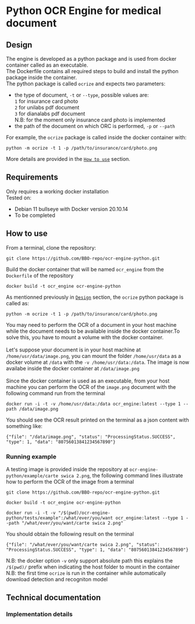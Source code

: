 # Python OCR Engine for medical document
## Design
The engine is developed as a python package and is used from docker container called as an executable.<br>
The Dockerfile contains all required steps to build and install the python package inside the container.<br>
The python package is called `ocrize` and expects two parameters:<br>
* the type of document, `-t` or `--type`, possible values are:<br>
`1` for insurance card photo<br>
`2` for unilabs pdf document<br>
`3` for dianalabs pdf document<br>
N.B: for the moment only insurance card photo is implemented
* the path of the document on which ORC is performed, `-p` or `--path`

For example, the `ocrize` package is called inside the docker container with:<br>
```
python -m ocrize -t 1 -p /path/to/insurance/card/photo.png
```
More details are provided in the [`How to use`](#how-to-use) section.

## Requirements
Only requires a working docker installation<br>
Tested on:
* Debian 11 bullseye with Docker version 20.10.14
* To be completed

## How to use
From a terminal, clone the repository:
```
git clone https://github.com/BBO-repo/ocr-engine-python.git 
```
Build the docker container that will be named `ocr_engine` from the `Dockerfile` of the repository
```
docker build -t ocr_engine ocr-engine-python
```
As mentionned previously in [`Design`](#design) section, the `ocrize` python package is called as:
```
python -m ocrize -t 1 -p /path/to/insurance/card/photo.png
```
You may need to perform the OCR of a document in your host machine while the document needs to be available inside the docker container.To solve this, you have to mount a volume with the docker container.<br><br>
Let's suppose your document is in your host machine at `/home/usr/data/image.png`, you can mount the folder `/home/usr/data` as a docker volume at `/data` with the `-v /home/usr/data:/data`. The image is now availabe inside the docker container at `/data/image.png`<br><br>
Since the docker container is used as an executable, from your host machine you can perform the OCR of the `image.png` document with the following command run from the terminal
```
docker run -i -t -v /home/usr/data:/data ocr_engine:latest --type 1 --path /data/image.png
```
You should see the OCR result printed on the terminal as a json content with something like:
```
{"file": "/data/image.png", "status": "ProcessingStatus.SUCCESS", "type": 1, "data": "80756013841234567890"}
```
### Running example
A testing image is provided inside the repository at `ocr-engine-python/example/carte swica 2.png`, the following command lines illustrate how to perform the OCR of the image from a terminal 
```
git clone https://github.com/BBO-repo/ocr-engine-python.git
```
```
docker build -t ocr_engine ocr-engine-python
```
```
docker run -i -t -v "/$(pwd)/ocr-engine-python/tests/example":/what/ever/you/want ocr_engine:latest --type 1 --path "/what/ever/you/want/carte swica 2.png"
```
You should obtain the following result on the terminal
```
{"file": "/what/ever/you/want/carte swica 2.png", "status": "ProcessingStatus.SUCCESS", "type": 1, "data": "80756013841234567890"}
```
N.B: the docker option `-v` only support absolute path this explains the `/$(pwd)/` prefix when indicating the host folder to mount in the container
N.B: the first time `ocrize` is run in the container while automatically download detection and recogniton model

## Technical documentation
### Implementation details